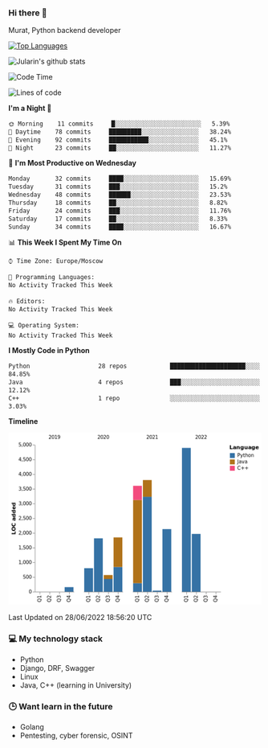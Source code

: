 ### Hi there 👋

Murat, Python backend developer

[![Top Languages](https://github-readme-stats.vercel.app/api/top-langs/?username=Jularin&layout=compact)]()

![Jularin's github stats](https://github-readme-stats.vercel.app/api?username=Jularin&show_icons=true&include_all_commits=true&count_private=true)

<!--START_SECTION:waka-->
![Code Time](http://img.shields.io/badge/Code%20Time-0%20secs-blue)

![Lines of code](https://img.shields.io/badge/From%20Hello%20World%20I%27ve%20Written-22%20Thousand%20lines%20of%20code-blue)

**I'm a Night 🦉** 

```text
🌞 Morning    11 commits     █░░░░░░░░░░░░░░░░░░░░░░░░   5.39% 
🌆 Daytime    78 commits     █████████░░░░░░░░░░░░░░░░   38.24% 
🌃 Evening    92 commits     ███████████░░░░░░░░░░░░░░   45.1% 
🌙 Night      23 commits     ██░░░░░░░░░░░░░░░░░░░░░░░   11.27%

```
📅 **I'm Most Productive on Wednesday** 

```text
Monday       32 commits     ████░░░░░░░░░░░░░░░░░░░░░   15.69% 
Tuesday      31 commits     ███░░░░░░░░░░░░░░░░░░░░░░   15.2% 
Wednesday    48 commits     ██████░░░░░░░░░░░░░░░░░░░   23.53% 
Thursday     18 commits     ██░░░░░░░░░░░░░░░░░░░░░░░   8.82% 
Friday       24 commits     ███░░░░░░░░░░░░░░░░░░░░░░   11.76% 
Saturday     17 commits     ██░░░░░░░░░░░░░░░░░░░░░░░   8.33% 
Sunday       34 commits     ████░░░░░░░░░░░░░░░░░░░░░   16.67%

```


📊 **This Week I Spent My Time On** 

```text
⌚︎ Time Zone: Europe/Moscow

💬 Programming Languages: 
No Activity Tracked This Week

🔥 Editors: 
No Activity Tracked This Week

💻 Operating System: 
No Activity Tracked This Week

```

**I Mostly Code in Python** 

```text
Python                   28 repos            █████████████████████░░░░   84.85% 
Java                     4 repos             ███░░░░░░░░░░░░░░░░░░░░░░   12.12% 
C++                      1 repo              ░░░░░░░░░░░░░░░░░░░░░░░░░   3.03%

```


**Timeline**

![Chart not found](https://raw.githubusercontent.com/Jularin/Jularin/main/charts/bar_graph.png) 


 Last Updated on 28/06/2022 18:56:20 UTC
<!--END_SECTION:waka-->

### 💻 My technology stack
 - Python
 - Django, DRF, Swagger
 - Linux 
 - Java, C++ (learning in University)

### 🕒 Want learn in the future
 - Golang
 - Pentesting, cyber forensic, OSINT

